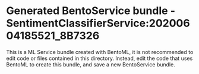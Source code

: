 # Generated BentoService bundle - SentimentClassifierService:20200604185521_8B7326

This is a ML Service bundle created with BentoML, it is not recommended to edit
code or files contained in this directory. Instead, edit the code that uses BentoML
to create this bundle, and save a new BentoService bundle.
